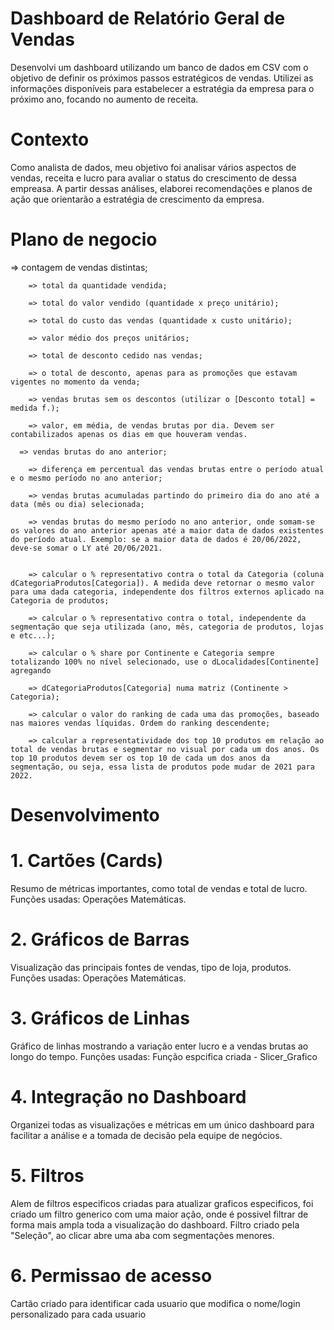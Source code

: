 # Dashboard de Relatório Geral de Vendas

Desenvolvi um dashboard utilizando um banco de dados em CSV com o objetivo de definir os próximos passos estratégicos de vendas. Utilizei as informações disponíveis para estabelecer a estratégia da empresa para o próximo ano, focando no aumento de receita.


# Contexto

Como analista de dados, meu objetivo foi analisar vários aspectos de vendas, receita e lucro para avaliar o status do crescimento de dessa empreasa. A partir dessas análises, elaborei recomendações e planos de ação que orientarão a estratégia de crescimento da empresa.

# Plano de negocio 

=> contagem de vendas distintas;

		=> total da quantidade vendida;

		=> total do valor vendido (quantidade x preço unitário);

		=> total do custo das vendas (quantidade x custo unitário);

		=> valor médio dos preços unitários;

		=> total de desconto cedido nas vendas;

		=> o total de desconto, apenas para as promoções que estavam vigentes no momento da venda;

		=> vendas brutas sem os descontos (utilizar o [Desconto total] = medida f.);

		=> valor, em média, de vendas brutas por dia. Devem ser contabilizados apenas os dias em que houveram vendas.

	  => vendas brutas do ano anterior;

		=> diferença em percentual das vendas brutas entre o período atual e o mesmo período no ano anterior;

		=> vendas brutas acumuladas partindo do primeiro dia do ano até a data (mês ou dia) selecionada;

		=> vendas brutas do mesmo período no ano anterior, onde somam-se os valores do ano anterior apenas até a maior data de dados existentes do período atual. Exemplo: se a maior data de dados é 20/06/2022, deve-se somar o LY até 20/06/2021. 
	

		=> calcular o % representativo contra o total da Categoria (coluna dCategoriaProdutos[Categoria]). A medida deve retornar o mesmo valor para uma dada categoria, independente dos filtros externos aplicado na Categoria de produtos;

		=> calcular o % representativo contra o total, independente da segmentação que seja utilizada (ano, mês, categoria de produtos, lojas e etc...);

		=> calcular o % share por Continente e Categoria sempre totalizando 100% no nível selecionado, use o dLocalidades[Continente] agregando 		

		=> dCategoriaProdutos[Categoria] numa matriz (Continente > Categoria);	

		=> calcular o valor do ranking de cada uma das promoções, baseado nas maiores vendas líquidas. Ordem do ranking descendente;

		=> calcular a representatividade dos top 10 produtos em relação ao total de vendas brutas e segmentar no visual por cada um dos anos. Os top 10 produtos devem ser os top 10 de cada um dos anos da segmentação, ou seja, essa lista de produtos pode mudar de 2021 para 2022.


  # Desenvolvimento

 # 1. Cartões (Cards)
Resumo de métricas importantes, como total de vendas e total de lucro.
Funções usadas: Operações Matemáticas.

 # 2. Gráficos de Barras
Visualização das principais fontes de vendas, tipo de loja, produtos.
Funções usadas: Operações Matemáticas.

 # 3. Gráficos de Linhas
Gráfico de linhas mostrando a variação enter lucro e a vendas brutas ao longo do tempo.
Funções usadas: Função espcifica criada - Slicer_Grafico

 # 4. Integração no Dashboard
Organizei todas as visualizações e métricas em um único dashboard para facilitar a análise e a tomada de decisão pela equipe de negócios.

 # 5. Filtros 
Alem de filtros especificos criadas para atualizar graficos especificos, foi criado um filtro generico com uma maior ação, onde é possivel filtrar de forma mais ampla toda a visualização do dashboard.
Filtro criado pela "Seleção", ao clicar abre uma aba com segmentações menores. 

 # 6. Permissao de acesso
Cartão criado para identificar cada usuario que modifica o nome/login personalizado para cada usuario 


